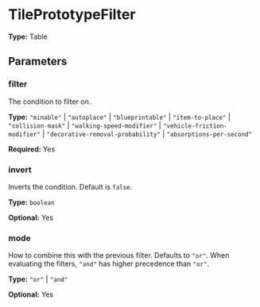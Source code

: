 # TilePrototypeFilter

**Type:** Table

## Parameters

### filter

The condition to filter on.

**Type:** `"minable"` | `"autoplace"` | `"blueprintable"` | `"item-to-place"` | `"collision-mask"` | `"walking-speed-modifier"` | `"vehicle-friction-modifier"` | `"decorative-removal-probability"` | `"absorptions-per-second"`

**Required:** Yes

### invert

Inverts the condition. Default is `false`.

**Type:** `boolean`

**Optional:** Yes

### mode

How to combine this with the previous filter. Defaults to `"or"`. When evaluating the filters, `"and"` has higher precedence than `"or"`.

**Type:** `"or"` | `"and"`

**Optional:** Yes

